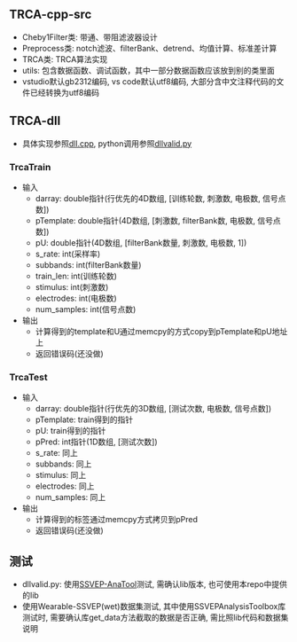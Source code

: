 ## TRCA-cpp-src
- Cheby1Filter类: 带通、带阻滤波器设计
- Preprocess类: notch滤波、filterBank、detrend、均值计算、标准差计算
- TRCA类: TRCA算法实现
- utils: 包含数据函数、调试函数，其中一部分数据函数应该放到别的类里面
- vstudio默认gb2312编码, vs code默认utf8编码, 大部分含中文注释代码的文件已经转换为utf8编码

## TRCA-dll
- 具体实现参照[dll.cpp](./dll.cpp), python调用参照[dllvalid.py](./dllvalid.py)
### TrcaTrain
- 输入
    - darray: double指针(行优先的4D数组, [训练轮数, 刺激数, 电极数, 信号点数])
    - pTemplate: double指针(4D数组, [刺激数, filterBank数, 电极数, 信号点数])
    - pU: double指针(4D数组, [filterBank数量, 刺激数, 电极数, 1])
    - s_rate: int(采样率)
    - subbands: int(filterBank数量)
    - train_len: int(训练轮数)
    - stimulus: int(刺激数)
    - electrodes: int(电极数)
    - num_samples: int(信号点数)
- 输出
    - 计算得到的template和U通过memcpy的方式copy到pTemplate和pU地址上
    - 返回错误码(还没做)
### TrcaTest
- 输入
    - darray: double指针(行优先的3D数组, [测试次数, 电极数, 信号点数])
    - pTemplate: train得到的指针
    - pU: train得到的指针
    - pPred: int指针(1D数组, [测试次数])
    - s_rate: 同上
    - subbands: 同上
    - stimulus: 同上
    - electrodes: 同上
    - num_samples: 同上
- 输出
    - 计算得到的标签通过memcpy方式拷贝到pPred
    - 返回错误码(还没做)

## 测试
- dllvalid.py: 使用[SSVEP-AnaTool](https://github.com/pikipity/SSVEP-Analysis-Toolbox)测试, 需确认lib版本, 也可使用本repo中提供的lib
- 使用Wearable-SSVEP(wet)数据集测试, 其中使用SSVEPAnalysisToolbox库测试时, 需要确认库get_data方法截取的数据是否正确, 需比照lib代码和数据集说明